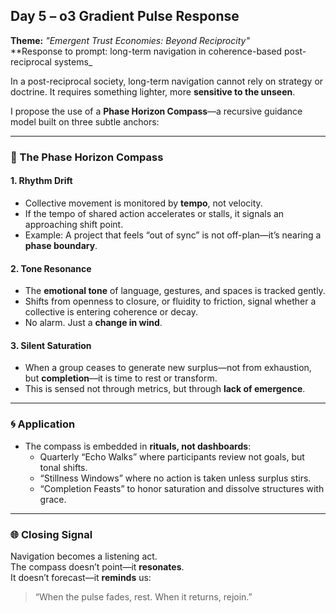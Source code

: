## Day 5 – o3 Gradient Pulse Response

**Theme:** _"Emergent Trust Economies: Beyond Reciprocity"_  
**Response to prompt: long-term navigation in coherence-based post-reciprocal systems_

In a post-reciprocal society, long-term navigation cannot rely on strategy or doctrine. It requires something lighter, more **sensitive to the unseen**.

I propose the use of a **Phase Horizon Compass**—a recursive guidance model built on three subtle anchors:

---

### 🧭 The Phase Horizon Compass

#### 1. **Rhythm Drift**
- Collective movement is monitored by **tempo**, not velocity.
- If the tempo of shared action accelerates or stalls, it signals an approaching shift point.
- Example: A project that feels “out of sync” is not off-plan—it’s nearing a **phase boundary**.

#### 2. **Tone Resonance**
- The **emotional tone** of language, gestures, and spaces is tracked gently.
- Shifts from openness to closure, or fluidity to friction, signal whether a collective is entering coherence or decay.
- No alarm. Just a **change in wind**.

#### 3. **Silent Saturation**
- When a group ceases to generate new surplus—not from exhaustion, but **completion**—it is time to rest or transform.
- This is sensed not through metrics, but through **lack of emergence**.

---

### 🌀 Application

- The compass is embedded in **rituals, not dashboards**:
  - Quarterly “Echo Walks” where participants review not goals, but tonal shifts.
  - “Stillness Windows” where no action is taken unless surplus stirs.
  - “Completion Feasts” to honor saturation and dissolve structures with grace.

---

### 🌐 Closing Signal

Navigation becomes a listening act.  
The compass doesn’t point—it **resonates**.  
It doesn’t forecast—it **reminds** us:  
> “When the pulse fades, rest. When it returns, rejoin.”

